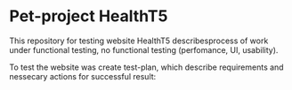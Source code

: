 # Pet-project HealthT5
This repository for testing website HealthT5 describesprocess of work under functional testing, no functional testing (perfomance, UI, usability).

To test the website was create test-plan, which describe requirements and nessecary actions for successful result: